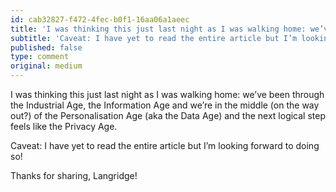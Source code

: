 ```yaml
---
id: cab32827-f472-4fec-b0f1-16aa06a1aeec
title: 'I was thinking this just last night as I was walking home: we’ve been through the Industrial Age…'
subtitle: 'Caveat: I have yet to read the entire article but I’m looking forward to doing so!'
published: false
type: comment
original: medium
---
```




I was thinking this just last night as I was walking home: we’ve been through the Industrial Age, the Information Age and we’re in the middle (on the way out?) of the Personalisation Age (aka the Data Age) and the next logical step feels like the Privacy Age.

Caveat: I have yet to read the entire article but I’m looking forward to doing so!

Thanks for sharing, Langridge!

